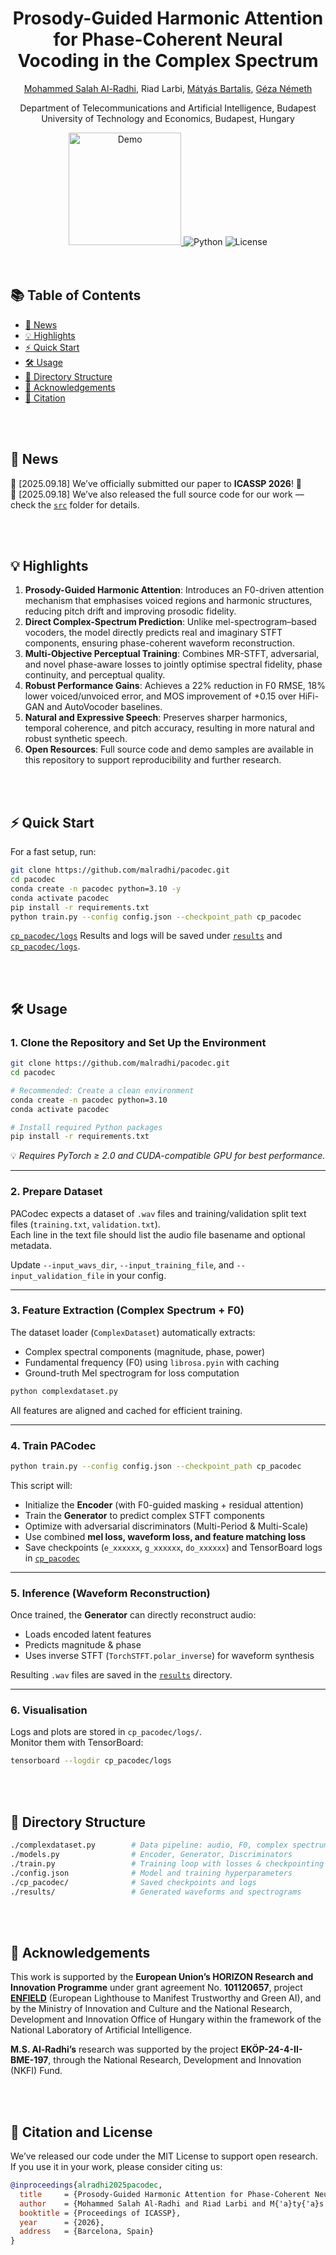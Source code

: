 <h1 align="center"><strong>Prosody-Guided Harmonic Attention for Phase-Coherent Neural Vocoding in the Complex Spectrum</strong></h1>

<p align="center" style="font-size: 1em; margin-top: 1em">
<a href="https://malradhi.github.io/">Mohammed Salah Al-Radhi</a>, 
Riad Larbi,
<a href="https://www.semanticscholar.org/author/M%C3%A1ty%C3%A1s-Bartalis/3194027">Mátyás Bartalis</a>,
<a href="https://scholar.google.ro/citations?user=Qf5PHwoAAAAJ&hl=en/">Géza Németh</a>
</p>

<p align="center">
Department of Telecommunications and Artificial Intelligence, Budapest University of Technology and Economics, Budapest, Hungary  
</p>

<div align="center">
  <a href="https://malradhi.github.io/PACodec/">
    <img src="https://img.shields.io/badge/GitHub-Demo%20Page-orange.svg" alt="Demo" width="180">
  </a>
  <img src="https://img.shields.io/badge/Python-3.10-brightgreen" alt="Python">
  <img src="https://img.shields.io/badge/License-MIT-blue" alt="License">
</div>

<br>
<br>

## 📚 Table of Contents
- [📜 News](#-news)
- [💡 Highlights](#-highlights)
- [⚡ Quick Start](#-quick-start)
- [🛠️ Usage](#️-usage)
- [📂 Directory Structure](#-directory-structure)
- [🙏 Acknowledgements](#-acknowledgements)
- [📖 Citation](#-citation)

<br>
<br>

## 📜 News
🧠 [2025.09.18] We’ve officially submitted our paper to **ICASSP 2026**! 🎉  
🧠 [2025.09.18] We’ve also released the full source code for our work — check the [`src`](./src) folder for details.  

<br>
<br>

## 💡 Highlights
1. **Prosody-Guided Harmonic Attention**: Introduces an F0-driven attention mechanism that emphasises voiced regions and harmonic structures, reducing pitch drift and improving prosodic fidelity.  
2. **Direct Complex-Spectrum Prediction**: Unlike mel-spectrogram–based vocoders, the model directly predicts real and imaginary STFT components, ensuring phase-coherent waveform reconstruction.  
3. **Multi-Objective Perceptual Training**: Combines MR-STFT, adversarial, and novel phase-aware losses to jointly optimise spectral fidelity, phase continuity, and perceptual quality.  
4. **Robust Performance Gains**: Achieves a 22% reduction in F0 RMSE, 18% lower voiced/unvoiced error, and MOS improvement of +0.15 over HiFi-GAN and AutoVocoder baselines.  
5. **Natural and Expressive Speech**: Preserves sharper harmonics, temporal coherence, and pitch accuracy, resulting in more natural and robust synthetic speech.  
6. **Open Resources**: Full source code and demo samples are available in this repository to support reproducibility and further research.  

<br>
<br>

## ⚡ Quick Start

For a fast setup, run:

```bash
git clone https://github.com/malradhi/pacodec.git
cd pacodec
conda create -n pacodec python=3.10 -y
conda activate pacodec
pip install -r requirements.txt
python train.py --config config.json --checkpoint_path cp_pacodec
```
[`cp_pacodec/logs`](./cp_pacodec/logs)
Results and logs will be saved under [`results`](./results) and [`cp_pacodec/logs`](./cp_pacodec/logs).

<br>
<br>

## 🛠️ Usage

### 1. Clone the Repository and Set Up the Environment
```bash
git clone https://github.com/malradhi/pacodec.git
cd pacodec

# Recommended: Create a clean environment
conda create -n pacodec python=3.10
conda activate pacodec

# Install required Python packages
pip install -r requirements.txt
```
💡 *Requires PyTorch ≥ 2.0 and CUDA-compatible GPU for best performance.*

---

### 2. Prepare Dataset
PACodec expects a dataset of `.wav` files and training/validation split text files (`training.txt`, `validation.txt`).  
Each line in the text file should list the audio file basename and optional metadata.  

Update `--input_wavs_dir`, `--input_training_file`, and `--input_validation_file` in your config.

---

### 3. Feature Extraction (Complex Spectrum + F0)
The dataset loader (`ComplexDataset`) automatically extracts:  
- Complex spectral components (magnitude, phase, power)  
- Fundamental frequency (F0) using `librosa.pyin` with caching  
- Ground-truth Mel spectrogram for loss computation  

```bash
python complexdataset.py
```

All features are aligned and cached for efficient training.

---

### 4. Train PACodec
```bash
python train.py --config config.json --checkpoint_path cp_pacodec
```

This script will:  
- Initialize the **Encoder** (with F0-guided masking + residual attention)  
- Train the **Generator** to predict complex STFT components  
- Optimize with adversarial discriminators (Multi-Period & Multi-Scale)  
- Use combined **mel loss, waveform loss, and feature matching loss**  
- Save checkpoints (`e_xxxxxx`, `g_xxxxxx`, `do_xxxxxx`) and TensorBoard logs in [`cp_pacodec`](./cp_pacodec)  

---

### 5. Inference (Waveform Reconstruction)
Once trained, the **Generator** can directly reconstruct audio:  
- Loads encoded latent features  
- Predicts magnitude & phase  
- Uses inverse STFT (`TorchSTFT.polar_inverse`) for waveform synthesis  

Resulting `.wav` files are saved in the [`results`](./results) directory.

---

### 6. Visualisation
Logs and plots are stored in `cp_pacodec/logs/`.  
Monitor them with TensorBoard:  

```bash
tensorboard --logdir cp_pacodec/logs
```

<br>
<br>

## 📂 Directory Structure
```bash
./complexdataset.py        # Data pipeline: audio, F0, complex spectrum
./models.py                # Encoder, Generator, Discriminators
./train.py                 # Training loop with losses & checkpointing
./config.json              # Model and training hyperparameters
./cp_pacodec/              # Saved checkpoints and logs
./results/                 # Generated waveforms and spectrograms
```

<br>
<br>

## 🙏 Acknowledgements
This work is supported by the **European Union’s HORIZON Research and Innovation Programme** under grant agreement No. **101120657**, project **[ENFIELD](https://doi.org/10.3030/101120657)** (European Lighthouse to Manifest Trustworthy and Green AI), and by the Ministry of Innovation and Culture and the National Research, Development and Innovation Office of Hungary within the framework of the National Laboratory of Artificial Intelligence.  

**M.S. Al-Radhi’s** research was supported by the project **EKÖP-24-4-II-BME-197**, through the National Research, Development and Innovation (NKFI) Fund.  

<br>
<br>

## 📖 Citation and License
We’ve released our code under the MIT License to support open research.  
If you use it in your work, please consider citing us:  

```bibtex
@inproceedings{alradhi2025pacodec,
  title     = {Prosody-Guided Harmonic Attention for Phase-Coherent Neural Vocoding in the Complex Spectrum},
  author    = {Mohammed Salah Al-Radhi and Riad Larbi and M{'a}ty{'a}s Bartalis and G{'e}za N{'e}meth},
  booktitle = {Proceedings of ICASSP},
  year      = {2026},
  address   = {Barcelona, Spain}
}
```
